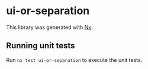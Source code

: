 # ui-or-separation

This library was generated with [Nx](https://nx.dev).

## Running unit tests

Run `nx test ui-or-separation` to execute the unit tests.
